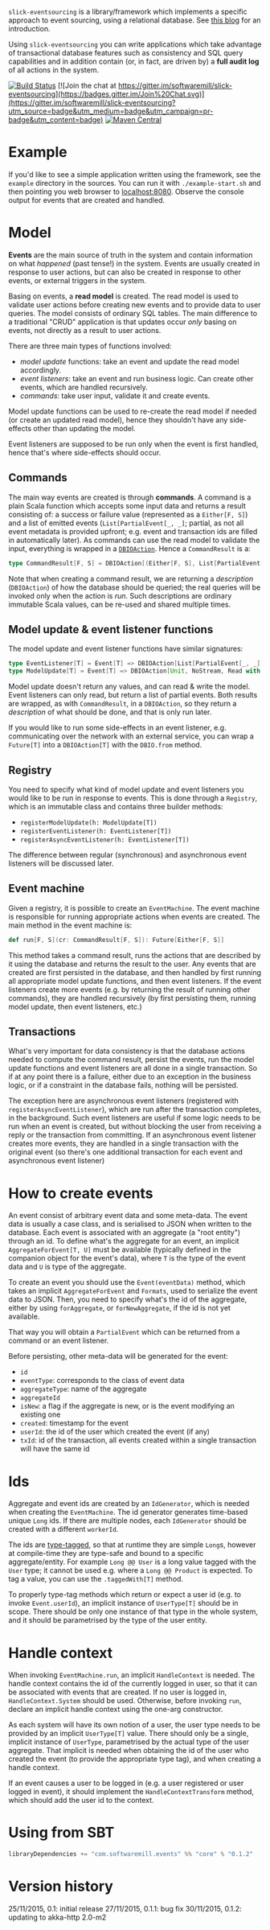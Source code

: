 `slick-eventsourcing` is a library/framework which implements a specific approach to event sourcing, using a relational database. See [this blog](https://softwaremill.com/entry-level-event-sourcing/) for an introduction.

Using `slick-eventsourcing` you can write applications which take advantage of transactional database features such as consistency and SQL query capabilities and in addition contain (or, in fact, are driven by) a **full audit log** of all actions in the system.

[![Build Status](https://travis-ci.org/softwaremill/slick-eventsourcing.svg)](https://travis-ci.org/softwaremill/slick-eventsourcing)
[![Join the chat at https://gitter.im/softwaremill/slick-eventsourcing](https://badges.gitter.im/Join%20Chat.svg)](https://gitter.im/softwaremill/slick-eventsourcing?utm_source=badge&utm_medium=badge&utm_campaign=pr-badge&utm_content=badge)
[![Maven Central](https://maven-badges.herokuapp.com/maven-central/com.softwaremill.events/core_2.11/badge.svg)](https://maven-badges.herokuapp.com/maven-central/com.softwaremill.events/core_2.11)

# Example

If you'd like to see a simple application written using the framework, see the `example` directory in the sources. You can run it with `./example-start.sh` and then pointing you web browser to [localhost:8080](http://localhost:8080). Observe the console output for events that are created and handled.

# Model

**Events** are the main source of truth in the system and contain information on what *happened* (past tense!) in the system. Events are usually created in response to user actions, but can also be created in response to other events, or external triggers in the system.

Basing on events, a **read model** is created. The read model is used to validate user actions before creating new events and to provide data to user queries. The model consists of ordinary SQL tables. The main difference to a traditional "CRUD" application is that updates occur *only* basing on events, not directly as a result to user actions.

There are three main types of functions involved:

* *model update* functions: take an event and update the read model accordingly.
* *event listeners*: take an event and run business logic. Can create other events, which are handled recursively.
* *commands*: take user input, validate it and create events.

Model update functions can be used to re-create the read model if needed (or create an updated read model), hence they shouldn't have any side-effects other than updating the model.

Event listeners are supposed to be run only when the event is first handled, hence that's where side-effects should occur.

## Commands

The main way events are created is through **commands**. A command is a plain Scala function which accepts some input data and returns a result consisting of: a success or failure value (represented as a `Either[F, S]`) and a list of emitted events (`List[PartialEvent[_, _]`; partial, as not all event metadata is provided upfront; e.g. event and transaction ids are filled in automatically later). As commands can use the read model to validate the input, everything is wrapped in a [`DBIOAction`](http://slick.typesafe.com/doc/3.0.0/dbio.html). Hence a `CommandResult` is a:

````scala
type CommandResult[F, S] = DBIOAction[(Either[F, S], List[PartialEvent[_, _]]), NoStream, Read]
````

Note that when creating a command result, we are returning a *description* (`DBIOAction`) of how the database should be queried; the real queries will be invoked only when the action is *run*. Such descriptions are ordinary immutable Scala values, can be re-used and shared multiple times.

## Model update & event listener functions

The model update and event listener functions have similar signatures:

````scala
type EventListener[T] = Event[T] => DBIOAction[List[PartialEvent[_, _]], NoStream, Read]
type ModelUpdate[T] = Event[T] => DBIOAction[Unit, NoStream, Read with Write]
````

Model update doesn't return any values, and can read & write the model. Event listeners can only read, but return a list of partial events. Both results are wrapped, as with `CommandResult`, in a `DBIOAction`, so they return a *description* of what should be done, and that is only run later.

If you would like to run some side-effects in an event listener, e.g. communicating over the network with an external service, you can wrap a `Future[T]` into a `DBIOAction[T]` with the `DBIO.from` method.

## Registry

You need to specify what kind of model update and event listeners you would like to be run in response to events. This is done through a `Registry`, which is an immutable class and contains three builder methods:

* `registerModelUpdate(h: ModelUpdate[T])`
* `registerEventListener(h: EventListener[T])`
* `registerAsyncEventListener(h: EventListener[T])`

The difference between regular (synchronous) and asynchronous event listeners will be discussed later.

## Event machine

Given a registry, it is possible to create an `EventMachine`. The event machine is responsible for running appropriate actions when events are created. The main method in the event machine is:

````scala
def run[F, S](cr: CommandResult[F, S]): Future[Either[F, S]]
````

This method takes a command result, runs the actions that are described by it using the database and returns the result to the user. Any events that are created are first persisted in the database, and then handled by first running all appropriate model update functions, and then event listeners. If the event listeners create more events (e.g. by returning the result of running other commands), they are handled recursively (by first persisting them, running model update, then event listeners, etc.)

## Transactions

What's very important for data consistency is that the database actions needed to compute the command result, persist the events, run the model update functions and event listeners are all done in a single transaction. So if at any point there is a failure, either due to an exception in the business logic, or if a constraint in the database fails, nothing will be persisted.

The exception here are asynchronous event listeners (registered with `registerAsyncEventListener`), which are run after the transaction completes, in the background. Such event listeners are useful if some logic needs to be run when an event is created, but without blocking the user from receiving a reply or the transaction from committing. If an asynchronous event listener creates more events, they are handled in a single transaction with the original event (so there's one additional transaction for each event and asynchronous event listener)

# How to create events

An event consist of arbitrary event data and some meta-data. The event data is usually a case class, and is serialised to JSON when written to the database. Each event is associated with an aggregate (a "root entity") through an id. To define what's the aggregate for an event, an implicit `AggregateForEvent[T, U]` must be available (typically defined in the companion object for the event's data), where `T` is the type of the event data and `U` is type of the aggregate.

To create an event you should use the `Event(eventData)` method, which takes an implicit `AggregateForEvent` and `Formats`, used to serialize the event data to JSON. Then, you need to specify what's the id of the aggregate, either by using `forAggregate`, or `forNewAggregate`, if the id is not yet available.

That way you will obtain a `PartialEvent` which can be returned from a command or an event listener.

Before persisting, other meta-data will be generated for the event:

* `id`
* `eventType`: corresponds to the class of event data
* `aggregateType`: name of the aggregate
* `aggregateId`
* `isNew`: a flag if the aggregate is new, or is the event modifying an existing one
* `created`: timestamp for the event
* `userId`: the id of the user which created the event (if any)
* `txId`: id of the transaction, all events created within a single transaction will have the same id

# Ids

Aggregate and event ids are created by an `IdGenerator`, which is needed when creating the `EventMachine`. The id generator generates time-based unique `Long` ids. If there are multiple nodes, each `IdGenerator` should be created with a different `workerId`.

The ids are [type-tagged](https://github.com/softwaremill/scala-common), so that at runtime they are simple `Long`s, however at compile-time they are type-safe and bound to a specific aggregate/entity. For example `Long @@ User` is a long value tagged with the `User` type; it cannot be used e.g. where a `Long @@ Product` is expected. To tag a value, you can use the `.taggedWith[T]` method.

To properly type-tag methods which return or expect a user id (e.g. to invoke `Event.userId`), an implicit instance of `UserType[T]` should be in scope. There should be only one instance of that type in the whole system, and it should be parametrised by the type of the user entity.

# Handle context

When invoking `EventMachine.run`, an implicit `HandleContext` is needed. The handle context contains the id of the currently logged in user, so that it can be associated with events that are created. If no user is logged in, `HandleContext.System` should be used. Otherwise, before invoking `run`, declare an implicit handle context using the one-arg constructor.

As each system will have its own notion of a user, the user type needs to be provided by an implicit `UserType[T]` value. There should only be a single, implicit instance of `UserType`, parametrised by the actual type of the user aggregate. That implicit is needed when obtaining the id of the user who created the event (to provide the appropriate type tag), and when creating a handle context.

If an event causes a user to be logged in (e.g. a user registered or user logged in event), it should implement the `HandleContextTransform` method, which should add the user id to the context.

# Using from SBT

````scala
libraryDependencies += "com.softwaremill.events" %% "core" % "0.1.2"
````

# Version history

25/11/2015, 0.1: initial release
27/11/2015, 0.1.1: bug fix
30/11/2015, 0.1.2: updating to akka-http 2.0-m2
